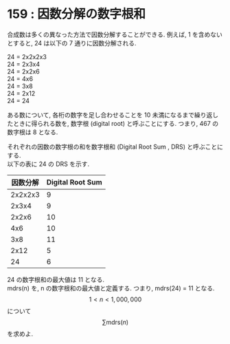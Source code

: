 # 159 : 因数分解の数字根和

合成数は多くの異なった方法で因数分解することができる. 例えば, 1 を含めないとすると, 24 は以下の 7 通りに因数分解される.

24 = 2x2x2x3\
24 = 2x3x4\
24 = 2x2x6\
24 = 4x6\
24 = 3x8\
24 = 2x12\
24 = 24

ある数について, 各桁の数字を足し合わせることを 10 未満になるまで繰り返したときに得られる数を, 数字根 (digital root) と呼ぶことにする. つまり, 467 の数字根は 8 となる.

それぞれの因数の数字根の和を数字根和 (Digital Root Sum , DRS) と呼ぶことにする.\
以下の表に 24 の DRS を示す.

| **因数分解** | **Digital Root Sum** |
| -------- | -------------------- |
| 2x2x2x3  | 9                    |
| 2x3x4    | 9                    |
| 2x2x6    | 10                   |
| 4x6      | 10                   |
| 3x8      | 11                   |
| 2x12     | 5                    |
| 24       | 6                    |

24 の数字根和の最大値は 11 となる.\
mdrs(n) を, n の数字根和の最大値と定義する. つまり, mdrs(24) = 11 となる.\
$$1 < n < 1,000,000$$について$$\sum \textrm{mdrs}(n)$$を求めよ.
